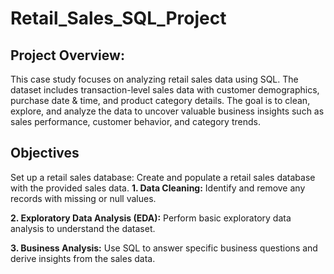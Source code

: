 # Retail_Sales_SQL_Project

## Project Overview:
This case study focuses on analyzing retail sales data using SQL. The dataset includes transaction-level sales data with customer demographics, purchase date & time, and product category details.
The goal is to clean, explore, and analyze the data to uncover valuable business insights such as sales performance, customer behavior, and category trends.

## Objectives
Set up a retail sales database: Create and populate a retail sales database with the provided sales data.
**1. Data Cleaning:** Identify and remove any records with missing or null values.

**2. Exploratory Data Analysis (EDA):** Perform basic exploratory data analysis to understand the dataset.

**3. Business Analysis:** Use SQL to answer specific business questions and derive insights from the sales data.




